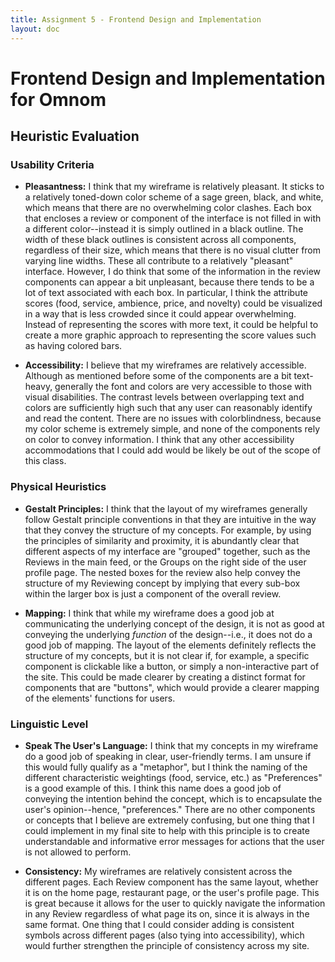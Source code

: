 ```yaml
---
title: Assignment 5 - Frontend Design and Implementation
layout: doc
---
```


# Frontend Design and Implementation for Omnom

## Heuristic Evaluation

### Usability Criteria

- **Pleasantness:** I think that my wireframe is relatively pleasant. It sticks to a relatively toned-down color scheme of a sage green, black, and white, which means that there are no overwhelming color clashes. Each box that encloses a review or component of the interface is not filled in with a different color--instead it is simply outlined in a black outline. The width of these black outlines is consistent across all components, regardless of their size, which means that there is no visual clutter from varying line widths. These all contribute to a relatively "pleasant" interface. However, I do think that some of the information in the review components can appear a bit unpleasant, because there tends to be a lot of text associated with each box. In particular, I think the attribute scores (food, service, ambience, price, and novelty) could be visualized in a way that is less crowded since it could appear overwhelming. Instead of representing the scores with more text, it could be helpful to create a more graphic approach to representing the score values such as having colored bars.

- **Accessibility:** I believe that my wireframes are relatively accessible. Although as mentioned before some of the components are a bit text-heavy, generally the font and colors are very accessible to those with visual disabilities. The contrast levels between overlapping text and colors are sufficiently high such that any user can reasonably identify and read the content. There are no issues with colorblindness, because my color scheme is extremely simple, and none of the components rely on color to convey information. I think that any other accessibility accommodations that I could add would be likely be out of the scope of this class.

### Physical Heuristics

- **Gestalt Principles:** I think that the layout of my wireframes generally follow Gestalt principle conventions in that they are intuitive in the way that they convey the structure of my concepts. For example, by using the principles of similarity and proximity, it is abundantly clear that different aspects of my interface are "grouped" together, such as the Reviews in the main feed, or the Groups on the right side of the user profile page. The nested boxes for the review also help convey the structure of my Reviewing concept by implying that every sub-box within the larger box is just a component of the overall review.

- **Mapping:** I think that while my wireframe does a good job at communicating the underlying concept of the design, it is not as good at conveying the underlying _function_ of the design--i.e., it does not do a good job of mapping. The layout of the elements definitely reflects the structure of my concepts, but it is not clear if, for example, a specific component is clickable like a button, or simply a non-interactive part of the site. This could be made clearer by creating a distinct format for components that are "buttons", which would provide a clearer mapping of the elements' functions for users.

### Linguistic Level

- **Speak The User's Language:** I think that my concepts in my wireframe do a good job of speaking in clear, user-friendly terms. I am unsure if this would fully qualify as a "metaphor", but I think the naming of the different characteristic weightings (food, service, etc.) as "Preferences" is a good example of this. I think this name does a good job of conveying the intention behind the concept, which is to encapsulate the user's opinion--hence, "preferences." There are no other components or concepts that I believe are extremely confusing, but one thing that I could implement in my final site to help with this principle is to create understandable and informative error messages for actions that the user is not allowed to perform.

- **Consistency:** My wireframes are relatively consistent across the different pages. Each Review component has the same layout, whether it is on the home page, restaurant page, or the user's profile page. This is great because it allows for the user to quickly navigate the information in any Review regardless of what page its on, since it is always in the same format. One thing that I could consider adding is consistent symbols across different pages (also tying into accessibility), which would further strengthen the principle of consistency across my site.
